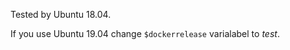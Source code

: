 Tested by Ubuntu 18.04. 


If you use Ubuntu 19.04 change ```$dockerrelease``` varialabel to *test*.